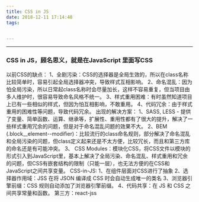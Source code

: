 ```yaml
---
title: CSS in JS
date: 2018-12-11 17:14:48
tags:


---
```

****
### CSS in JS，顾名思义，就是在JavaScript 里面写CSS
以前CSS的缺点：
1、全剧污染：CSS的选择器是全局生效的，所以在class名称比较简单时，容易引起全局选择器冲突，导致样式互相影响。
2、命名混乱：因为怕全局污染，所以日常起class名称时会尽量加长，这样不容易重复，但当项目由多人维护时，很容易导致命名风格不统一。
3、样式重用困难：有时虽然知道项目上已有一些相似的样式，但因为怕互相影响，不敢重用。
4、代码冗余：由于样式重用的困难性等问题，导致代码冗余。
出现的解决方案：
1、SASS, LESS - 提供了变量、简单函数、运算、继承等，扩展性、重用性都有了很大的提升，解决了一些样式重用冗余的问题，但是对于命名混乱问题的效果不大。
2、BEM (.block__element--modifier)：比较流行的class命名规则，部分解决了命名混乱和全局污染的问题，但class定义起来还是不太方便，比较冗长，而且和第三方库的命名还是有可能冲突。
3、
CSS Modules：模块化CSS，将CSS文件以模块的形式引入到JavaScript里，基本上解决了全局污染、命名混乱、样式重用和冗余的问题，但CSS有嵌套结构的限制（只能一层），也无法方便的在CSS和JavaScript之间共享变量。
CSS-in-JS: 1、在组件层面对CSS进行了抽象
           2、选择器作用域：JSS 在将 JSON 编译成 CSS 时会自动生成唯一的类名
           3、浏览器引擎前缀：CSS 规则自动添加了浏览器引擎前缀。
           4、代码共享：在 JS 和 CSS 之间共享常量和函数。
第三方：react-jss

           
